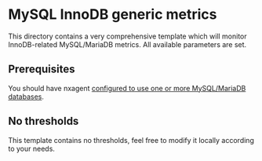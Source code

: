 # MySQL InnoDB generic metrics

This directory contains a very comprehensive template which will monitor InnoDB-related MySQL/MariaDB metrics. All available parameters are set.

## Prerequisites

You should have nxagent [configured to use one or more MySQL/MariaDB databases](https://www.netxms.org/documentation/adminguide/database-monitoring.html#mysql).

## No thresholds

This template contains no thresholds, feel free to modify it locally according to your needs.
